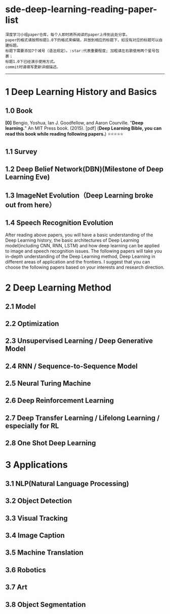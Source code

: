 # sde-deep-learning-reading-paper-list

    深度学习小组paper仓库，每个人即时將所阅读的paper上传到此处分享。
    paper的格式请按照标题1.0下的格式来编辑，并放到相应的标题下，如没有对应的标题可以自建标题。
    标题下需要添加7个减号（语法规定）。:star:代表重要程度; 加粗请左右歌使用两个星号包裹；
    标题1.0下已经演示使用方式。
    commit时请填写更新详细描述。
-------

1 Deep Learning History and Basics
=======

1.0 Book
------- 
**[0]** Bengio, Yoshua, Ian J. Goodfellow, and Aaron Courville. "**Deep learning.**" An MIT Press book. (2015). [pdf] (**Deep Learning Bible, you can read this book while reading following papers.**) :star::star::star::star::star:

1.1 Survey
------- 

1.2 Deep Belief Network(DBN)(Milestone of Deep Learning Eve)
------- 

1.3 ImageNet Evolution（Deep Learning broke out from here）
------- 

1.4 Speech Recognition Evolution
------- 

After reading above papers, you will have a basic understanding of the Deep Learning history, the basic architectures of Deep Learning model(including CNN, RNN, LSTM) and how deep learning can be applied to image and speech recognition issues. The following papers will take you in-depth understanding of the Deep Learning method, Deep Learning in different areas of application and the frontiers. I suggest that you can choose the following papers based on your interests and research direction.

2 Deep Learning Method
=======

2.1 Model
------- 

2.2 Optimization
------- 

2.3 Unsupervised Learning / Deep Generative Model
------- 

2.4 RNN / Sequence-to-Sequence Model
------- 

2.5 Neural Turing Machine
------- 

2.6 Deep Reinforcement Learning
------- 

2.7 Deep Transfer Learning / Lifelong Learning / especially for RL
------- 

2.8 One Shot Deep Learning
------- 

3 Applications
=======

3.1 NLP(Natural Language Processing)
------- 

3.2 Object Detection
------- 

3.3 Visual Tracking
------- 

3.4 Image Caption
------- 

3.5 Machine Translation
------- 

3.6 Robotics
------- 

3.7 Art
------- 

3.8 Object Segmentation
------- 
